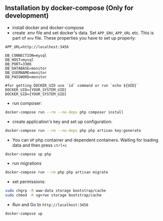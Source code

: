 ## Installation by docker-compose (Only for development)
- install docker and docker-compose
- create .env file and set docker's data. Set ```APP_ENV```, ```APP_URL``` etc.
This is part of ```env``` file. These properties you have to set up properly:
```
APP_URL=http://localhost:3456

DB_CONNECTION=mysql
DB_HOST=mysql
DB_PORT=3306
DB_DATABASE=monitor
DB_USERNAME=monitor
DB_PASSWORD=monitor

#for getting DOCKER_UID use `id` command or run `echo ${UID}`
DOCKER_UID={YOUR_SYSTEM_UID}
DOCKER_GID={YOUR_SYSTEM_GID}
```

- run composer: 
```bash
docker-compose run --rm --no-deps php composer install
```
- create application's key and set up configuration:
```bash
docker-compose run --rm --no-deps php php artisan key:generate
```
- You can `UP` php container and dependent containers. Waiting for loading data and then press ```ctrl+c```
```bash
docker-compose up php
```
- run migrations
```bash
docker-compose run --rm php php artisan migrate
```
- set permissions:
```bash
sudo chgrp -R www-data storage bootstrap/cache
sudo chmod -R ug+rwx storage bootstrap/cache
```
- Run and Go to ```http://localhost:3456```
```bash
docker-compose up
```
